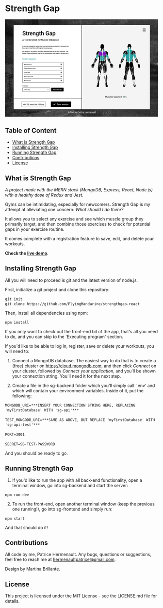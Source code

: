 # Strength Gap

![Strength Gap's main menu as seen on a desktop computer](sg-frontend/src/images/sg-github.JPG?raw=true "Strength Gap")

## Table of Content
- [What is Strength Gap](#what-is-strength-gap)
- [Installing Strength Gap](#installing-strength-gap)
- [Running Strength Gap](#running-strength-gap)
- [Contributions](#contributions)
- [License](#license)

## What is Strength Gap

*A project made with the MERN stack (MongoDB, Express, React, Node.js) with a healthy dose of Redux and Jest.*

Gyms can be intimidating, especially for newcomers. Strength Gap is my attempt at alleviating one concern: *What should I do there?*

It allows you to select any exercise and see which muscle group they primarily target, and then combine those exercises to check for potential gaps in your exercise routine.

It comes complete with a registration feature to save, edit, and delete your workouts.

**Check the [live demo](https://www.patrice-hermenault.com).**

## Installing Strength Gap

All you will need to proceed is git and the latest version of node.js.

First, initialize a git project and clone this repository:

    git init
    git clone https://github.com/FlyingMandarine/strengthgap-react

Then, install all dependencies using npm:

    npm install

If you only want to check out the front-end bit of the app, that's all you need to do, and you can skip to the 'Executing program' section.

If you'd like to be able to log in, register, save or delete your workouts, you will need to:

1. Connect a MongoDB database. The easiest way to do that is to create a (free) cluster on https://cloud.mongodb.com, and then click *Connect* on your cluster, followed by *Connect your application*, and you'll be shown your connection string. You'll need it for the next step.

2. Create a file in the sg-backend folder which you'll simply call '.env' and which will contain your environment variables. Inside of it, put the following:

```
MONGODB_URI=***INSERT YOUR CONNECTION STRING HERE, REPLACING 'myFirstDatabase' WITH 'sg-api'***

TEST_MONGODB_URI=***SAME AS ABOVE, BUT REPLACE 'myFirstDatabase' WITH 'sg-api-test'***

PORT=3001

SECRET=SG-TEST-PASSWORD
```

And you should be ready to go.

## Running Strength Gap

1. If you'd like to run the app with all back-end functionality, open a terminal window, go into sg-backend and start the server:

```
npm run dev
```

2. To run the front-end, open another terminal window (keep the previous one running!), go into sg-frontend and simply run:

```
npm start
```

And that should do it!

## Contributions

All code by me, Patrice Hermenault. Any bugs, questions or suggestions, feel free to reach me at hermenaultpatrice@gmail.com.

Design by Martina Brillante.

## License

This project is licensed under the MIT License - see the LICENSE.md file for details.
